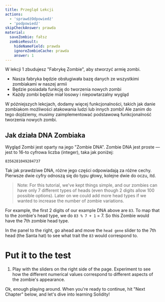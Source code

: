 ```yaml
---
title: Przegląd Lekcji
actions:
  - 'sprawdźOdpowiedź'
  - 'podpowiedź'
skipCheckAnswer: prawda
material:
  saveZombie: fałsz
  zombieResult:
    hideNameField: prawda
    ignoreZombieCache: prawda
    answer: 1
---
```

W lekcji 1 zbudujesz "Fabrykę Zombie", aby stworzyć armię zombi.

* Nasza fabryka będzie obsługiwała bazę danych ze wszystkimi zombiakami w naszej armii
* Będzie posiadała funkcję do tworzenia nowych zombi
* Każdy zombi będzie miał losowy i niepowtarzalny wygląd

W późniejszych lekcjach, dodamy więcej funkcjonalności, takich jak danie zombiakom możliwości atakowania ludzi lub innych zombi! Ale zanim do tego dojdziemy, musimy zaimplementować podstawową funkcjonalność tworzenia nowych zombi.

## Jak działa DNA Zombiaka

Wygląd Zombi jest oparty na jego "Zombie DNA". Zombie DNA jest proste — jest to 16-to cyfrowa liczba (integer), taka jak poniżej:

    8356281049284737
    

Tak jak prawdziwe DNA, różne jego części odpowiadają za różne cechy. Pierwsze dwie cyfry odnoszą się do typu głowy, kolejne dwie do oczu, itd.

> Note: For this tutorial, we've kept things simple, and our zombies can have only 7 different types of heads (even though 2 digits allow 100 possible options). Later on we could add more head types if we wanted to increase the number of zombie variations.

For example, the first 2 digits of our example DNA above are `83`. To map that to the zombie's head type, we do `83 % 7 + 1` = 7. So this Zombie would have the 7th zombie head type.

In the panel to the right, go ahead and move the `head gene` slider to the 7th head (the Santa hat) to see what trait the `83` would correspond to.

# Put it to the test

1. Play with the sliders on the right side of the page. Experiment to see how the different numerical values correspond to different aspects of the zombie's appearance.

Ok, enough playing around. When you're ready to continue, hit "Next Chapter" below, and let's dive into learning Solidity!
